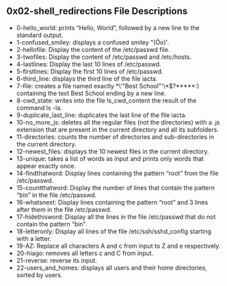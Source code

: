 ## 0x02-shell_redirections File Descriptions
* 0-hello_world: prints “Hello, World”, followed by a new line to the standard output.
* 1-confused_smiley: displays a confused smiley "(Ôo)'.
* 2-hellofile: Display the content of the /etc/passwd file.
* 3-twofiles: Display the content of /etc/passwd and /etc/hosts.
* 4-lastlines: Display the last 10 lines of /etc/passwd.
* 5-firstlines: Display the first 10 lines of /etc/passwd.
* 6-third_line: displays the third line of the file iacta.
* 7-file: creates a file named exactly \*\\'"Best School"\'\\*$\?\*\*\*\*\*:) containing
  the text Best School ending by a new line.
* 8-cwd_state: writes into the file ls_cwd_content the result of the command ls -la.
* 9-duplicate_last_line: duplicates the last line of the file iacta.
* 10-no_more_js: deletes all the regular files (not the directories) with a .js extension
  that are present in the current directory and all its subfolders.
* 11-directories: counts the number of directories and sub-directories in the current directory.
* 12-newest_files: displays the 10 newest files in the current directory.
* 13-unique: takes a list of words as input and prints only words that appear exactly once.
* 14-findthatword: Display lines containing the pattern “root” from the file /etc/passwd.
* 15-countthatword: Display the number of lines that contain the pattern “bin” in the file /etc/passwd.
* 16-whatsnext: Display lines containing the pattern “root” and 3 lines after them in the file /etc/passwd.
* 17-hidethisword: Display all the lines in the file /etc/passwd that do not contain the pattern “bin”.
* 18-letteronly: Display all lines of the file /etc/ssh/sshd_config starting with a letter.
* 19-AZ: Replace all characters A and c from input to Z and e respectively.
* 20-hiago: removes all letters c and C from input.
* 21-reverse: reverse its input.
* 22-users_and_homes: displays all users and their home directories, sorted by users.
